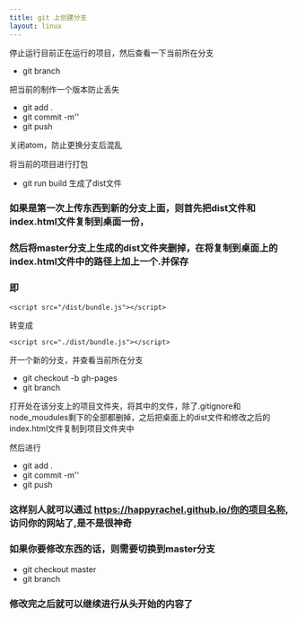 ```yaml
---
title: git 上创建分支
layout: linux
---
```


停止运行目前正在运行的项目，然后查看一下当前所在分支
- git branch

把当前的制作一个版本防止丢失
- git add .
- git commit -m''
- git push

关闭atom，防止更换分支后混乱

将当前的项目进行打包
- git run build
生成了dist文件

### 如果是第一次上传东西到新的分支上面，则首先把dist文件和index.html文件复制到桌面一份，
### 然后将master分支上生成的dist文件夹删掉，在将复制到桌面上的index.html文件中的路径上加上一个.并保存

### 即

```
<script src="/dist/bundle.js"></script>
```
转变成
```
<script src="./dist/bundle.js"></script>
```

开一个新的分支，并查看当前所在分支
- git checkout -b gh-pages
- git branch

打开处在该分支上的项目文件夹，将其中的文件，除了.gitignore和node_moudules剩下的全部都删掉，之后把桌面上的dist文件和修改之后的index.html文件复制到项目文件夹中

然后进行
- git add .
- git commit -m''
- git push

### 这样别人就可以通过  https://happyrachel.github.io/你的项目名称,  访问你的网站了,是不是很神奇



### 如果你要修改东西的话，则需要切换到master分支
- git checkout master
- git branch

### 修改完之后就可以继续进行从头开始的内容了
